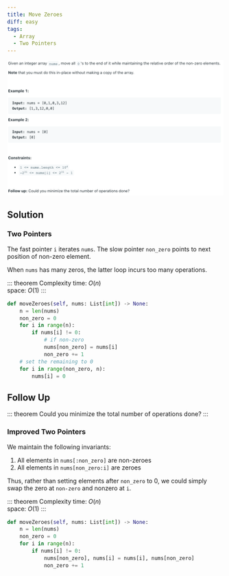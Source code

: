 ```yaml
---
title: Move Zeroes
diff: easy
tags:
  - Array
  - Two Pointers
---
```


<img class="medium-zoom" src="/algo/move-zeroes.png" alt="https://leetcode.com/problems/move-zeroes">

## Solution

### Two Pointers

The fast pointer `i` iterates `nums`. The slow pointer `non_zero` points to next position of non-zero element.

When `nums` has many zeros, the latter loop incurs too many operations.

::: theorem Complexity
time: $O(n)$  
space: $O(1)$
:::

```py
def moveZeroes(self, nums: List[int]) -> None:
    n = len(nums)
    non_zero = 0
    for i in range(n):
        if nums[i] != 0:
            # if non-zero
            nums[non_zero] = nums[i]
            non_zero += 1
    # set the remaining to 0
    for i in range(non_zero, n):
        nums[i] = 0
```

## Follow Up

::: theorem
Could you minimize the total number of operations done?
:::

### Improved Two Pointers

We maintain the following invariants:

1. All elements in `nums[:non_zero]` are non-zeroes
2. All elements in `nums[non_zero:i]` are zeroes

Thus, rather than setting elements after `non_zero` to 0, we could simply swap the zero at `non-zero` and nonzero at `i`.

::: theorem Complexity
time: $O(n)$  
space: $O(1)$
:::

```py
def moveZeroes(self, nums: List[int]) -> None:
    n = len(nums)
    non_zero = 0
    for i in range(n):
        if nums[i] != 0:
            nums[non_zero], nums[i] = nums[i], nums[non_zero]
            non_zero += 1
```

